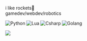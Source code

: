 i like rockets🚀
<br/>
gamedev/webdev/robotics

<p>
  <img alt="Python" src="https://img.shields.io/badge/-Python-23272A?style=flat&logo=python">
  <img alt="Lua" src="https://img.shields.io/badge/-Lua-23272A?style=flat&logo=lua">
  <img alt="Csharp" src="https://img.shields.io/badge/-CSharp-23272A?style=flat&logo=csharp">
  <img alt="Golang" src="https://img.shields.io/badge/-Golang-23272A?style=flat&logo=golang">
</p>

<img align="center" src="https://github-readme-stats.vercel.app/api?username=chandu-lanka&show_icons=true&count_private=true&include_all_commits=true" />
